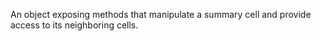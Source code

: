 
<!--shortDescription-->
An object exposing methods that manipulate a summary cell and provide access to its neighboring cells.
<!--/shortDescription-->

<!--fullDescription-->

<!--/fullDescription-->